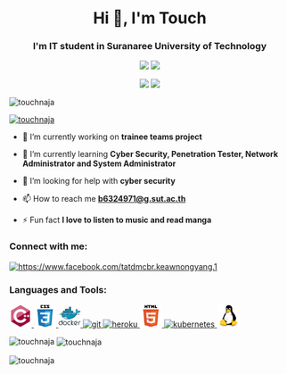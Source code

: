 <h1 align="center">Hi 👋, I'm Touch</h1>
<h3 align="center">I'm IT student in Suranaree University of Technology</h3>
<p align="center"><img  src="https://64.media.tumblr.com/b0ab7db1a4fd50a1cfa7360df014c879/tumblr_mvuyygQKst1rt40qgo1_250.gifv">
<img  src="https://64.media.tumblr.com/02e45327025631be7d79a1811730c099/tumblr_mvuyygQKst1rt40qgo3_250.gifv"></p>
<p align="center"><img  src="https://64.media.tumblr.com/64ebcdb3092073b3dcf84c6b6fd17f46/tumblr_mvuyygQKst1rt40qgo2_250.gifv">
<img  src="https://64.media.tumblr.com/61f75f3cd9fb3c066c02caaf6f61b0d6/tumblr_mvuyygQKst1rt40qgo4_250.gifv"></p>
<p align="left"> <img src="https://komarev.com/ghpvc/?username=touchnaja&label=Profile%20views&color=0e75b6&style=flat" alt="touchnaja" /> </p>

<p align="left"> <a href="https://github.com/ryo-ma/github-profile-trophy"><img src="https://github-profile-trophy.vercel.app/?username=touchnaja" alt="touchnaja" /></a> </p>

- 🔭 I’m currently working on **trainee teams project**

- 🌱 I’m currently learning **Cyber Security, Penetration Tester, Network Administrator and System Administrator**

- 🤝 I’m looking for help with **cyber security**

- 📫 How to reach me **b6324971@g.sut.ac.th**

- ⚡ Fun fact **I love to listen to music and read manga**

<h3 align="left">Connect with me:</h3>
<p align="left">
<a href="https://fb.com/https://www.facebook.com/tatdmcbr.keawnongyang.1" target="blank"><img align="center" src="https://raw.githubusercontent.com/rahuldkjain/github-profile-readme-generator/master/src/images/icons/Social/facebook.svg" alt="https://www.facebook.com/tatdmcbr.keawnongyang.1" height="30" width="40" /></a>
</p>

<h3 align="left">Languages and Tools:</h3>
<p align="left"> <a href="https://www.w3schools.com/cpp/" target="_blank" rel="noreferrer"> <img src="https://raw.githubusercontent.com/devicons/devicon/master/icons/cplusplus/cplusplus-original.svg" alt="cplusplus" width="40" height="40"/> </a> <a href="https://www.w3schools.com/css/" target="_blank" rel="noreferrer"> <img src="https://raw.githubusercontent.com/devicons/devicon/master/icons/css3/css3-original-wordmark.svg" alt="css3" width="40" height="40"/> </a> <a href="https://www.docker.com/" target="_blank" rel="noreferrer"> <img src="https://raw.githubusercontent.com/devicons/devicon/master/icons/docker/docker-original-wordmark.svg" alt="docker" width="40" height="40"/> </a> <a href="https://git-scm.com/" target="_blank" rel="noreferrer"> <img src="https://www.vectorlogo.zone/logos/git-scm/git-scm-icon.svg" alt="git" width="40" height="40"/> </a> <a href="https://heroku.com" target="_blank" rel="noreferrer"> <img src="https://www.vectorlogo.zone/logos/heroku/heroku-icon.svg" alt="heroku" width="40" height="40"/> </a> <a href="https://www.w3.org/html/" target="_blank" rel="noreferrer"> <img src="https://raw.githubusercontent.com/devicons/devicon/master/icons/html5/html5-original-wordmark.svg" alt="html5" width="40" height="40"/> </a> <a href="https://kubernetes.io" target="_blank" rel="noreferrer"> <img src="https://www.vectorlogo.zone/logos/kubernetes/kubernetes-icon.svg" alt="kubernetes" width="40" height="40"/> </a> <a href="https://www.linux.org/" target="_blank" rel="noreferrer"> <img src="https://raw.githubusercontent.com/devicons/devicon/master/icons/linux/linux-original.svg" alt="linux" width="40" height="40"/> </a> </p>

<p><img align="left" src="https://github-readme-stats.vercel.app/api/top-langs?username=touchnaja&show_icons=true&locale=en&layout=compact" alt="touchnaja" /></p>

<p>&nbsp;<img align="center" src="https://github-readme-stats.vercel.app/api?username=touchnaja&show_icons=true&locale=en" alt="touchnaja" /></p>

<p><img align="center" src="https://github-readme-streak-stats.herokuapp.com/?user=touchnaja&" alt="touchnaja" /></p>
